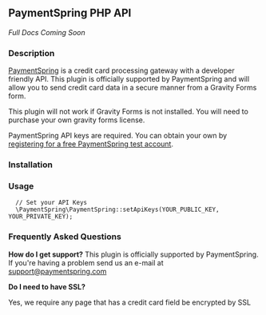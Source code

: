 ## PaymentSpring PHP API

*Full Docs Coming Soon*

### Description

[PaymentSpring](https://www.paymentspring.com/) is a credit card processing gateway with a developer friendly API.  This plugin is officially supported by PaymentSpring and will allow you to send credit card data in a secure manner from a Gravity Forms form.

This plugin will not work if Gravity Forms is not installed.  You will need to purchase your own gravity forms license.

PaymentSpring API keys are required.  You can obtain your own by [registering for a free PaymentSpring test account](https://www.paymentspring.com/signup).

### Installation

### Usage

```
  // Set your API Keys 
  \PaymentSpring\PaymentSpring::setApiKeys(YOUR_PUBLIC_KEY, YOUR_PRIVATE_KEY);
```

### Frequently Asked Questions

**How do I get support?**
This plugin is officially supported by PaymentSpring. If you're having a problem send us an e-mail at support@paymentspring.com

**Do I need to have SSL?**

Yes, we require any page that has a credit card field be encrypted by SSL

